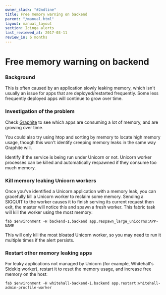 ```yaml
---
owner_slack: "#2ndline"
title: Free memory warning on backend
parent: "/manual.html"
layout: manual_layout
section: Icinga alerts
last_reviewed_at: 2017-03-11
review_in: 6 months
---
```


# Free memory warning on backend

### Background

This is often caused by an application slowly leaking memory, which
isn't usually an issue for apps that are deployed/restarted frequently.
Some less frequently deployed apps will continue to grow over time.

### Investigation of the problem

Check
[Graphite](https://graphite.publishing.service.gov.uk/render/?width=1133&height=630&_salt=1413553577.366&from=-24days&hideLegend=false&target=highestAverage%28backend-1_backend.processes-*.ps_rss%2C5%29)
to see which apps are consuming a lot of memory, and are growing over
time.

You could also try using htop and sorting by memory to locate high
memory usage, though this won't identify creeping memory leaks in the
same way Graphite will.

Identify if the service is being run under Unicorn or not. Unicorn
worker processes can be killed and automatically respawned if they
consume too much memory.

### Kill memory leaking Unicorn workers

Once you've identified a Unicorn application with a memory leak, you can
gracefully kill a Unicorn worker to reclaim some memory. Sending a
SIGQUIT to the worker causes it to finish serving its current request
then exit, the master will notice this and spawn a fresh worker. This
fabric task will kill the worker using the most memory:

    fab $environment -H backend-1.backend app.respawn_large_unicorns:APP-NAME

This will only kill the most bloated Unicorn worker, so you may need to
run it multiple times if the alert persists.

### Restart other memory leaking apps

For leaky applications not managed by Unicorn (for example, Whitehall's
Sidekiq worker), restart it to reset the memory usage, and increase free
memory on the host:

    fab $environment -H whitehall-backend-1.backend app.restart:whitehall-admin-procfile-worker

